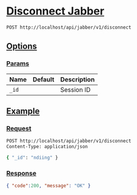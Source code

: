 # [Disconnect Jabber]()

<!--
@category Common
-->

```bash
POST http://localhost/api/jabber/v1/disconnect
```

## [Options]()

### [Params]()

Name | Default | Description
--- | --- | ---
`_id` |  | Session ID

## [Example]()

### [Request]()

```bash
POST http://localhost/api/jabber/v1/disconnect
Content-Type: application/json

{ "_id": "ndiing" }
```

### [Response]()

```json
{ "code":200, "message": "OK" }
```